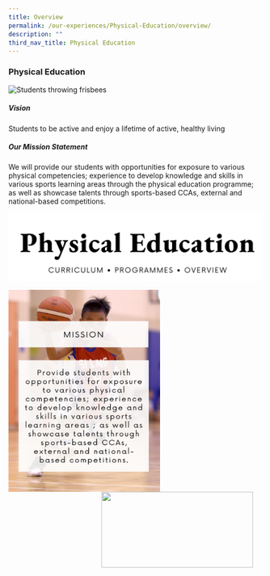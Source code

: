 ```yaml
---
title: Overview
permalink: /our-experiences/Physical-Education/overview/
description: ""
third_nav_title: Physical Education
---
```

### Physical Education

![Students throwing frisbees](/images/Our%20Experiences/Physical%20Education/pe1.png) 
##### Vision

Students to be active and enjoy a lifetime of active, healthy living

##### Our Mission Statement

We will provide our students with opportunities for exposure to various physical competencies; experience to develop knowledge and skills in various sports learning areas through the physical education programme; as well as showcase talents through sports-based CCAs, external and national-based competitions.

![](/images/About%20Us/physical%20education.png)

<img src="/images/About%20Us/mission.png" style="width:300px;height:400px;margin-right:15px;" align="left">

<img src="" style="width:300px;height:150px;margin-right:20px;" align="right">
